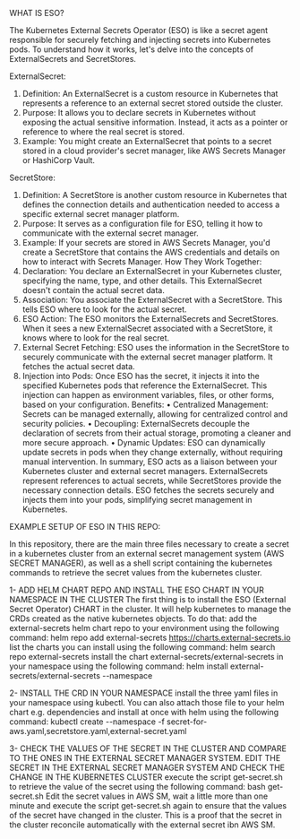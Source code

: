 WHAT IS ESO?   

The Kubernetes External Secrets Operator (ESO) is like a secret agent responsible for securely fetching and injecting secrets into Kubernetes pods. To understand how it works, let's delve into the concepts of ExternalSecrets and SecretStores.

ExternalSecret:
1. Definition: An ExternalSecret is a custom resource in Kubernetes that represents a reference to an external secret stored outside the cluster.
2. Purpose: It allows you to declare secrets in Kubernetes without exposing the actual sensitive information. Instead, it acts as a pointer or reference to where the real secret is stored.
3. Example: You might create an ExternalSecret that points to a secret stored in a cloud provider's secret manager, like AWS Secrets Manager or HashiCorp Vault.

SecretStore:
1. Definition: A SecretStore is another custom resource in Kubernetes that defines the connection details and authentication needed to access a specific external secret manager platform.
2. Purpose: It serves as a configuration file for ESO, telling it how to communicate with the external secret manager.
3. Example: If your secrets are stored in AWS Secrets Manager, you'd create a SecretStore that contains the AWS credentials and details on how to interact with Secrets Manager.
How They Work Together:
1. Declaration: You declare an ExternalSecret in your Kubernetes cluster, specifying the name, type, and other details. This ExternalSecret doesn't contain the actual secret data.
2. Association: You associate the ExternalSecret with a SecretStore. This tells ESO where to look for the actual secret.
3. ESO Action: The ESO monitors the ExternalSecrets and SecretStores. When it sees a new ExternalSecret associated with a SecretStore, it knows where to look for the real secret.
4. External Secret Fetching: ESO uses the information in the SecretStore to securely communicate with the external secret manager platform. It fetches the actual secret data.
5. Injection into Pods: Once ESO has the secret, it injects it into the specified Kubernetes pods that reference the ExternalSecret. This injection can happen as environment variables, files, or other forms, based on your configuration.
Benefits:
• Centralized Management: Secrets can be managed externally, allowing for centralized control and security policies.
• Decoupling: ExternalSecrets decouple the declaration of secrets from their actual storage, promoting a cleaner and more secure approach.
• Dynamic Updates: ESO can dynamically update secrets in pods when they change externally, without requiring manual intervention.
In summary, ESO acts as a liaison between your Kubernetes cluster and external secret managers. ExternalSecrets represent references to actual secrets, while SecretStores provide the necessary connection details. ESO fetches the secrets securely and injects them into your pods, simplifying secret management in Kubernetes.




EXAMPLE SETUP OF ESO IN THIS REPO:   

In this repository, there are the main three files necessary to create a secret in a kubernetes cluster from an external secret management system (AWS SECRET MANAGER), as well as a shell script containing the kubernetes commands to retrieve the secret values from the kubernetes cluster.

1- ADD HELM CHART REPO AND INSTALL THE ESO CHART IN YOUR NAMESPACE IN THE CLUSTER 
The first thing is to install the ESO (External Secret Operator) CHART in the cluster. It will help kubernetes to manage the CRDs created as the native kubernetes objects. To do that:
  add the external-secrets helm chart repo to your environment using the following command: 
helm repo add external-secrets https://charts.external-secrets.io
  list the charts you can install using the following command:
helm search repo external-secrets
  install the chart external-secrets/external-secrets in your namespace using the following command:
helm install <release-name> external-secrets/external-secrets --namespace <your-namespace>
  
2- INSTALL THE CRD IN YOUR NAMESPACE
  install the three yaml files in your namespace using kubectl. You can also attach those file to your helm chart e.g. dependencies and install at once with helm using the following command:
kubectl create --namespace <your-namespace> -f secret-for-aws.yaml,secretstore.yaml,external-secret.yaml

3- CHECK THE VALUES OF THE SECRET IN THE CLUSTER AND COMPARE TO THE ONES IN THE EXTERNAL SECRET MANAGER SYSTEM. EDIT THE SECRET IN THE EXTERNAL SECRET MANAGER SYSTEM AND CHECK THE CHANGE IN THE KUBERNETES CLUSTER
  execute the script get-secret.sh to retrieve the value of the secret using the following command:
bash get-secret.sh
Edit the secret values in AWS SM, wait a little more than one minute and execute the script get-secret.sh again to ensure that the values of the secret have changed in the cluster. This is a proof that the secret in the cluster reconcile automatically with the external secret ibn AWS SM.

